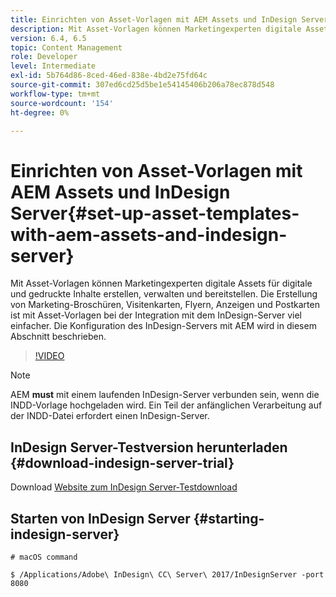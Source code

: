 ```yaml
---
title: Einrichten von Asset-Vorlagen mit AEM Assets und InDesign Server
description: Mit Asset-Vorlagen können Marketingexperten digitale Assets für digitale und gedruckte Inhalte erstellen, verwalten und bereitstellen. Die Erstellung von Marketing-Broschüren, Visitenkarten, Flyern, Anzeigen und Postkarten ist mit Asset-Vorlagen bei der Integration mit dem InDesign-Server viel einfacher. Die Konfiguration des InDesign-Servers mit AEM wird in diesem Abschnitt beschrieben.
version: 6.4, 6.5
topic: Content Management
role: Developer
level: Intermediate
exl-id: 5b764d86-8ced-46ed-838e-4bd2e75fd64c
source-git-commit: 307ed6cd25d5be1e54145406b206a78ec878d548
workflow-type: tm+mt
source-wordcount: '154'
ht-degree: 0%

---
```


# Einrichten von Asset-Vorlagen mit AEM Assets und InDesign Server{#set-up-asset-templates-with-aem-assets-and-indesign-server}

Mit Asset-Vorlagen können Marketingexperten digitale Assets für digitale und gedruckte Inhalte erstellen, verwalten und bereitstellen. Die Erstellung von Marketing-Broschüren, Visitenkarten, Flyern, Anzeigen und Postkarten ist mit Asset-Vorlagen bei der Integration mit dem InDesign-Server viel einfacher. Die Konfiguration des InDesign-Servers mit AEM wird in diesem Abschnitt beschrieben.

>[!VIDEO](https://video.tv.adobe.com/v/17069/?quality=9&learn=on)

>[!NOTE]
>
>AEM **must** mit einem laufenden InDesign-Server verbunden sein, wenn die INDD-Vorlage hochgeladen wird. Ein Teil der anfänglichen Verarbeitung auf der INDD-Datei erfordert einen InDesign-Server.

## InDesign Server-Testversion herunterladen {#download-indesign-server-trial}

Download [Website zum InDesign Server-Testdownload](https://www.adobeprerelease.com/)

## Starten von InDesign Server {#starting-indesign-server}

```shell
# macOS command

$ /Applications/Adobe\ InDesign\ CC\ Server\ 2017/InDesignServer -port 8080
```
